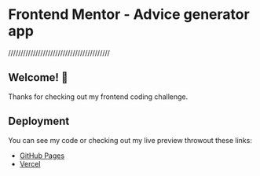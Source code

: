 # Frontend Mentor - Advice generator app

/////////////////////////////////////////

## Welcome! 👋

Thanks for checking out my frontend coding challenge.

## Deployment

You can see my code or checking out my live preview throwout these links:

- [GitHub Pages](https://github.com/abdallahedreeso/Advice-generator-app)
- [Vercel](https://advice-generator-app-sigma-brown.vercel.app/)
